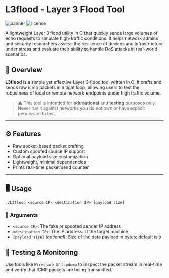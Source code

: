 # L3flood - Layer 3 Flood Tool

![banner](https://img.shields.io/badge/C-Language-blue?style=flat-square)
![license](https://img.shields.io/badge/For-Educational%20Use-red?style=flat-square)

A lightweight Layer 3 flood utility in C that quickly sends large volumes of echo requests to simulate high-traffic conditions. It helps network admins and security researchers assess the resilience of devices and infrastructure under stress and evaluate their ability to handle DoS attacks in real-world scenarios.

## 📖 Overview

**L3flood** is a simple yet effective Layer 3 flood tool written in C. It crafts and sends raw icmp packets in a tight loop, allowing users to test the robustness of local or remote network endpoints under high traffic volume.

> ⚠️ This tool is intended for **educational** and **testing** purposes only. Never run it against networks you do not own or have explicit permission to test.

---

## ⚙️ Features

- Raw socket-based packet crafting
- Custom spoofed source IP support
- Optional payload size customization
- Lightweight, minimal dependencies
- Prints real-time packet send counter

---

## 🖥️ Usage 
  `./L3flood <source IP> <destination IP> [payload size]`

### 📌 Arguments
- `<source IP>`: The fake or spoofed sender IP address  
- `<destination IP>`: The IP address of the target machine  
- `[payload size]` *(optional)*: Size of the data payload in bytes; default is `0`

## 🧪 Testing & Monitoring

Use tools like `Wireshark` or `tcpdump` to inspect the packet stream in real-time and verify that ICMP packets are being transmitted.
